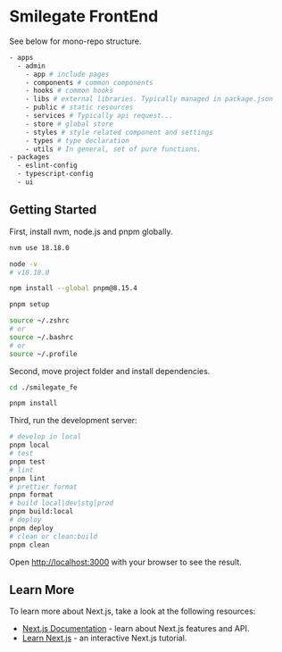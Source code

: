 # Smilegate FrontEnd

See below for mono-repo structure.

```bash
- apps
  - admin
    - app # include pages
    - components # common components
    - hooks # common hooks
    - libs # external libraries. Typically managed in package.json
    - public # static resources
    - services # Typically api request...
    - store # global store
    - styles # style related component and settings
    - types # type declaration
    - utils # In general, set of pure functions.
- packages
  - eslint-config
  - typescript-config
  - ui
```

## Getting Started

First, install nvm, node.js and pnpm globally.

```bash
nvm use 18.18.0

node -v
# v18.18.0

npm install --global pnpm@8.15.4

pnpm setup

source ~/.zshrc
# or
source ~/.bashrc
# or
source ~/.profile

```

Second, move project folder and install dependencies.

```bash
cd ./smilegate_fe

pnpm install
```

Third, run the development server:

```bash
# develop in local
pnpm local
# test
pnpm test
# lint
pnpm lint
# prettier format
pnpm format
# build local|dev|stg|prod
pnpm build:local
# deploy
pnpm deploy
# clean or clean:build
pnpm clean
```

Open [http://localhost:3000](http://localhost:3000) with your browser to see the result.

## Learn More

To learn more about Next.js, take a look at the following resources:

- [Next.js Documentation](https://nextjs.org/docs) - learn about Next.js features and API.
- [Learn Next.js](https://nextjs.org/learn) - an interactive Next.js tutorial.
